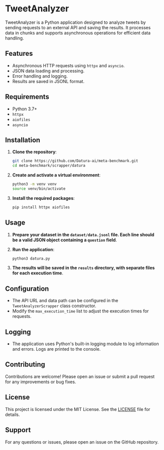 # TweetAnalyzer

TweetAnalyzer is a Python application designed to analyze tweets by sending requests to an external API and saving the results. It processes data in chunks and supports asynchronous operations for efficient data handling.

## Features

- Asynchronous HTTP requests using `httpx` and `asyncio`.
- JSON data loading and processing.
- Error handling and logging.
- Results are saved in JSONL format.

## Requirements

- Python 3.7+
- `httpx`
- `aiofiles`
- `asyncio`

## Installation

1. **Clone the repository**:

   ```bash
   git clone https://github.com/Datura-ai/meta-benchmark.git
   cd meta-benchmark/scrapper/datura
   ```

 2. **Create and activate a virtual environment**:

    ```bash
    python3 -m venv venv
    source venv/bin/activate
    ```

3. **Install the required packages**:

   ```bash
   pip install httpx aiofiles
   ```

## Usage

1. **Prepare your dataset in the `dataset/data.jsonl` file. Each line should be a valid JSON object containing a `question` field**.

2. **Run the application**:

   ```bash
   python3 datura.py
   ```

3. **The results will be saved in the `results` directory, with separate files for each execution time**.

## Configuration

- The API URL and data path can be configured in the `TweetAnalyzerScrapper` class constructor.
- Modify the `max_execution_time` list to adjust the execution times for requests.

## Logging

- The application uses Python's built-in logging module to log information and errors. Logs are printed to the console.

## Contributing

Contributions are welcome! Please open an issue or submit a pull request for any improvements or bug fixes.

## License

This project is licensed under the MIT License. See the [LICENSE](LICENSE) file for details.

## Support

For any questions or issues, please open an issue on the GitHub repository.
